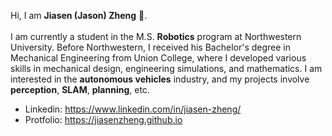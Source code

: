 Hi, I am <b>Jiasen (Jason) Zheng</b> :wave:.<br><br>
I am currently a student in the M.S. <b>Robotics</b> program at Northwestern University. Before Northwestern, I received his Bachelor's degree in Mechanical Engineering from Union College, where I developed various skills in mechanical design, engineering simulations, and mathematics. I am interested in the <b>autonomous vehicles</b> industry, and my projects involve <b>perception</b>, <b>SLAM</b>, <b>planning</b>, etc.

* Linkedin: https://www.linkedin.com/in/jiasen-zheng/
* Protfolio: https://jiasenzheng.github.io


<!--
**JiasenZheng/JIasenZheng** is a ✨ _special_ ✨ repository because its `README.md` (this file) appears on your GitHub profile.

Here are some ideas to get you started:

- 🔭 I’m currently working on ...
- 🌱 I’m currently learning ...
- 👯 I’m looking to collaborate on ...
- 🤔 I’m looking for help with ...
- 💬 Ask me about ...
- 📫 How to reach me: ...
- 😄 Pronouns: ...
- ⚡ Fun fact: ...
-->
